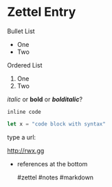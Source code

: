 # Zettel Entry

Bullet List

* One
* Two

Ordered List

1. One
1. Two

*italic* or **bold** or ***bolditalic***?

`inline code`

```js
let x = "code block with syntax"
```

type a url:

http://rwx.gg

* references at the bottom

    #zettel #notes #markdown
